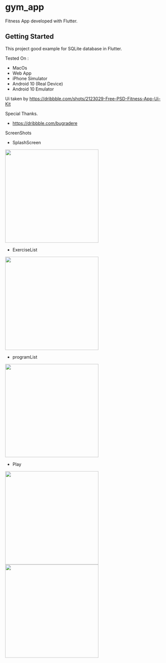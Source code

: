# gym_app

Fitness App developed with Flutter.

## Getting Started

This project good example for SQLite database in Flutter.

Tested On : 

- MacOs
- Web App
- iPhone Simulator
- Android 10 (Real Device)
- Android 10 Emulator

Ui taken by https://dribbble.com/shots/2123029-Free-PSD-Fitness-App-Ui-Kit 

Special Thanks.
- https://dribbble.com/bugradere

ScreenShots
- SplashScreen
<img src="screenshots/splashscreen.png" width="300">


- ExerciseList
<img src="screenshots/exercises.png" width="300">

- programList

<img src="screenshots/programList.png" width="300">

- Play

<img src="screenshots/programPlay.png" width="300">
<img src="screenshots/programPlay2.png" width="300">
